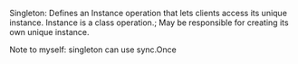 Singleton: Defines an Instance operation that lets clients access its unique instance. Instance is a class operation.; May be responsible for creating its own unique instance.

Note to myself: singleton can use sync.Once